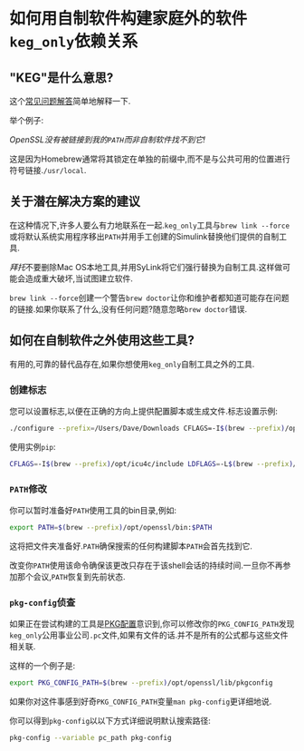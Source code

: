 
# 如何用自制软件构建家庭外的软件`keg_only`依赖关系

## "KEG"是什么意思?

这个[常见问题解答](FAQ.md)简单地解释一下.

举个例子:

*OpenSSL没有被链接到我的`PATH`而非自制软件找不到它!*

这是因为Homebrew通常将其锁定在单独的前缀中,而不是与公共可用的位置进行符号链接.`/usr/local`.

## 关于潜在解决方案的建议

在这种情况下,许多人要么有力地联系在一起.`keg_only`工具与`brew link --force`或将默认系统实用程序移出`PATH`并用手工创建的Simulink替换他们提供的自制工具.

*拜托*不要删除Mac OS本地工具,并用SyLink将它们强行替换为自制工具.这样做可能会造成重大破坏,当试图建立软件.

`brew link --force`创建一个警告`brew doctor`让你和维护者都知道可能存在问题的链接.如果你联系了什么,没有任何问题?随意忽略`brew doctor`错误.

## 如何在自制软件之外使用这些工具?

有用的,可靠的替代品存在,如果你想使用`keg_only`自制工具之外的工具.

### 创建标志

您可以设置标志,以便在正确的方向上提供配置脚本或生成文件.标志设置示例:

```sh
./configure --prefix=/Users/Dave/Downloads CFLAGS=-I$(brew --prefix)/opt/openssl/include LDFLAGS=-L$(brew --prefix)/opt/openssl/lib
```

使用实例`pip`:

```sh
CFLAGS=-I$(brew --prefix)/opt/icu4c/include LDFLAGS=-L$(brew --prefix)/opt/icu4c/lib pip install pyicu
```

### `PATH`修改

你可以暂时准备好`PATH`使用工具的bin目录,例如:

```sh
export PATH=$(brew --prefix)/opt/openssl/bin:$PATH
```

这将把文件夹准备好.`PATH`确保搜索的任何构建脚本`PATH`会首先找到它.

改变你`PATH`使用该命令确保该更改只存在于该shell会话的持续时间.一旦你不再参加那个会议,`PATH`恢复到先前状态.

### `pkg-config`侦查

如果正在尝试构建的工具是[PKG配置](https://en.wikipedia.org/wiki/Pkg-config)意识到,你可以修改你的`PKG_CONFIG_PATH`发现`keg_only`公用事业公司`.pc`文件,如果有文件的话.并不是所有的公式都与这些文件相关联.

这样的一个例子是:

```sh
export PKG_CONFIG_PATH=$(brew --prefix)/opt/openssl/lib/pkgconfig
```

如果你对这件事感到好奇`PKG_CONFIG_PATH`变量`man pkg-config`更详细地说.

你可以得到`pkg-config`以以下方式详细说明默认搜索路径:

```sh
pkg-config --variable pc_path pkg-config
```
